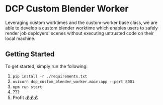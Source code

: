 # DCP Custom Blender Worker

Leveraging custom worktimes and the custom-worker base class, we are able to develop a custom blender worktime which enables users to safely render job deployers' scenes without executing untrusted code on their local machine. 


## Getting Started

To get started, simply run the following:

1. `pip install -r ./requirements.txt`
2. `uvicorn dcp_custom_blender_worker.main:app --port 8001`
3. `npm run start`
4. ???
5. Profit 💰💰💰
